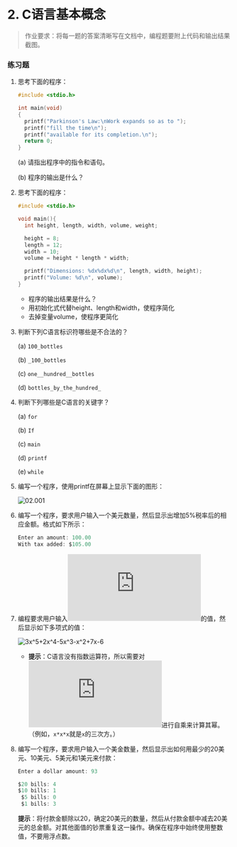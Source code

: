 # 2. C语言基本概念

> 作业要求：将每一题的答案清晰写在文档中，编程题要附上代码和输出结果截图。

### 练习题

1. 思考下面的程序：

   ```c
   #include <stdio.h>
   
   int main(void)
   {
     printf("Parkinson's Law:\nWork expands so as to ");
     printf("fill the time\n");
     printf("available for its completion.\n");
     return 0;
   }
   ```

   (a) 请指出程序中的指令和语句。

   (b) 程序的输出是什么？

2. 思考下面的程序：

   ```c
   #include <stdio.h>
   
   void main(){
     int height, length, width, volume, weight;
   
     height = 8;
     length = 12;
     width = 10;
     volume = height * length * width;
   
     printf("Dimensions: %dx%dx%d\n", length, width, height);
     printf("Volume: %d\n", volume);
   }
   ```

   * 程序的输出结果是什么？
   * 用初始化式代替height、length和width，使程序简化
   * 去掉变量volume，使程序更简化

3. 判断下列C语言标识符哪些是不合法的？

   (a) `100_bottles`

   (b) `_100_bottles`

   (c) `one__hundred__bottles`

   (d) `bottles_by_the_hundred_`

4. 判断下列哪些是C语言的关键字？

   (a) `for`

   (b) `If`

   (c) `main`

   (d) `printf`

   (e) `while`

5. 编写一个程序，使用printf在屏幕上显示下面的图形：

   ![02.001](http://www.ituring.com.cn/figures/2020/CDesign/02.001.png)



6. 编写一个程序，要求用户输入一个美元数量，然后显示出增加5%税率后的相应金额。格式如下所示：

   ```c
   Enter an amount: 100.00
   With tax added: $105.00
   ```

7. 编程要求用户输入![x](http://private.codecogs.com/gif.latex?x)的值，然后显示如下多项式的值：

   ![3x^5+2x^4-5x^3-x^2+7x-6](http://private.codecogs.com/gif.latex?3x^5+2x^4-5x^3-x^2+7x-6)

   * **提示**：C语言没有指数运算符，所以需要对![x](http://private.codecogs.com/gif.latex?x)进行自乘来计算其幂。（例如，`x*x*x`就是`x`的三次方。）

8. 编写一个程序，要求用户输入一个美金数量，然后显示出如何用最少的20美元、10美元、5美元和1美元来付款：

   ```c
   Enter a dollar amount: 93
   
   $20 bills: 4
   $10 bills: 1
    $5 bills: 0
    $1 bills: 3
   ```

   **提示**：将付款金额除以20，确定20美元的数量，然后从付款金额中减去20美元的总金额。对其他面值的钞票重复这一操作。确保在程序中始终使用整数值，不要用浮点数。
